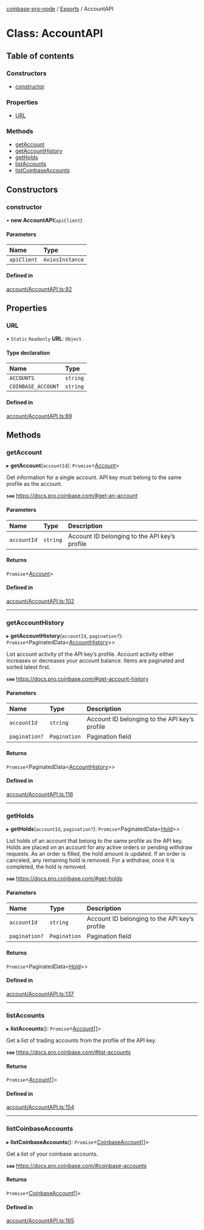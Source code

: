 [coinbase-pro-node](../README.md) / [Exports](../modules.md) / AccountAPI

# Class: AccountAPI

## Table of contents

### Constructors

- [constructor](accountapi.md#constructor)

### Properties

- [URL](accountapi.md#url)

### Methods

- [getAccount](accountapi.md#getaccount)
- [getAccountHistory](accountapi.md#getaccounthistory)
- [getHolds](accountapi.md#getholds)
- [listAccounts](accountapi.md#listaccounts)
- [listCoinbaseAccounts](accountapi.md#listcoinbaseaccounts)

## Constructors

### constructor

• **new AccountAPI**(`apiClient`)

#### Parameters

| Name        | Type            |
| :---------- | :-------------- |
| `apiClient` | `AxiosInstance` |

#### Defined in

[account/AccountAPI.ts:92](https://github.com/bennycode/coinbase-pro-node/blob/4fcd15c/src/account/AccountAPI.ts#L92)

## Properties

### URL

▪ `Static` `Readonly` **URL**: `Object`

#### Type declaration

| Name               | Type     |
| :----------------- | :------- |
| `ACCOUNTS`         | `string` |
| `COINBASE_ACCOUNT` | `string` |

#### Defined in

[account/AccountAPI.ts:89](https://github.com/bennycode/coinbase-pro-node/blob/4fcd15c/src/account/AccountAPI.ts#L89)

## Methods

### getAccount

▸ **getAccount**(`accountId`): `Promise`<[Account](../interfaces/account.md)\>

Get information for a single account. API key must belong to the same profile as the account.

**`see`** https://docs.pro.coinbase.com/#get-an-account

#### Parameters

| Name        | Type     | Description                                   |
| :---------- | :------- | :-------------------------------------------- |
| `accountId` | `string` | Account ID belonging to the API key’s profile |

#### Returns

`Promise`<[Account](../interfaces/account.md)\>

#### Defined in

[account/AccountAPI.ts:102](https://github.com/bennycode/coinbase-pro-node/blob/4fcd15c/src/account/AccountAPI.ts#L102)

---

### getAccountHistory

▸ **getAccountHistory**(`accountId`, `pagination?`): `Promise`<PaginatedData<[AccountHistory](../interfaces/accounthistory.md)\>\>

List account activity of the API key’s profile. Account activity either increases or decreases your account balance. Items are paginated and sorted latest first.

**`see`** https://docs.pro.coinbase.com/#get-account-history

#### Parameters

| Name          | Type         | Description                                   |
| :------------ | :----------- | :-------------------------------------------- |
| `accountId`   | `string`     | Account ID belonging to the API key’s profile |
| `pagination?` | `Pagination` | Pagination field                              |

#### Returns

`Promise`<PaginatedData<[AccountHistory](../interfaces/accounthistory.md)\>\>

#### Defined in

[account/AccountAPI.ts:116](https://github.com/bennycode/coinbase-pro-node/blob/4fcd15c/src/account/AccountAPI.ts#L116)

---

### getHolds

▸ **getHolds**(`accountId`, `pagination?`): `Promise`<PaginatedData<[Hold](../interfaces/hold.md)\>\>

List holds of an account that belong to the same profile as the API key. Holds are placed on an account for any active orders or pending withdraw requests. As an order is filled, the hold amount is updated. If an order is canceled, any remaining hold is removed. For a withdraw, once it is completed, the hold is removed.

**`see`** https://docs.pro.coinbase.com/#get-holds

#### Parameters

| Name          | Type         | Description                                   |
| :------------ | :----------- | :-------------------------------------------- |
| `accountId`   | `string`     | Account ID belonging to the API key’s profile |
| `pagination?` | `Pagination` | Pagination field                              |

#### Returns

`Promise`<PaginatedData<[Hold](../interfaces/hold.md)\>\>

#### Defined in

[account/AccountAPI.ts:137](https://github.com/bennycode/coinbase-pro-node/blob/4fcd15c/src/account/AccountAPI.ts#L137)

---

### listAccounts

▸ **listAccounts**(): `Promise`<[Account](../interfaces/account.md)[]\>

Get a list of trading accounts from the profile of the API key.

**`see`** https://docs.pro.coinbase.com/#list-accounts

#### Returns

`Promise`<[Account](../interfaces/account.md)[]\>

#### Defined in

[account/AccountAPI.ts:154](https://github.com/bennycode/coinbase-pro-node/blob/4fcd15c/src/account/AccountAPI.ts#L154)

---

### listCoinbaseAccounts

▸ **listCoinbaseAccounts**(): `Promise`<[CoinbaseAccount](../interfaces/coinbaseaccount.md)[]\>

Get a list of your coinbase accounts.

**`see`** https://docs.pro.coinbase.com/#coinbase-accounts

#### Returns

`Promise`<[CoinbaseAccount](../interfaces/coinbaseaccount.md)[]\>

#### Defined in

[account/AccountAPI.ts:165](https://github.com/bennycode/coinbase-pro-node/blob/4fcd15c/src/account/AccountAPI.ts#L165)
